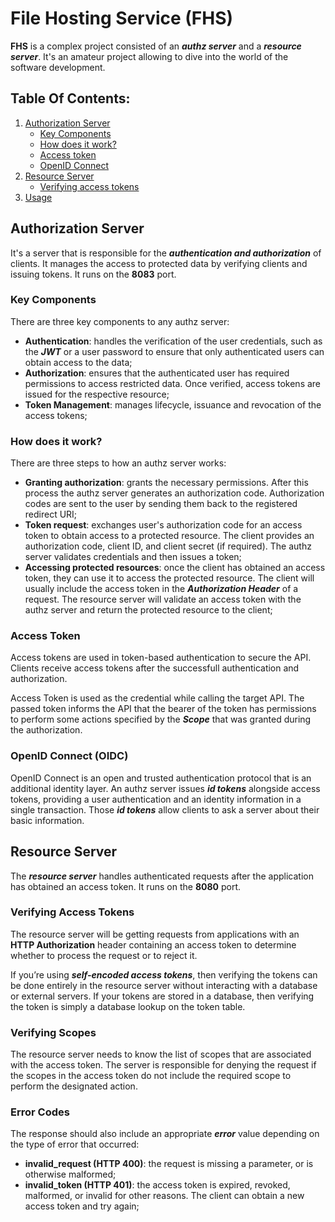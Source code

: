 # File Hosting Service (FHS)
**FHS** is a complex project consisted of an ***authz server*** and a ***resource server***. It's an amateur project allowing to dive into the world of the software development.

## Table Of Contents:
1. [Authorization Server](#authz-server)
    - [Key Components](#authz-server-key-components)
    - [How does it work?](#authz-server-how-does-it-work)
    - [Access token](#authz-server-access-token)
    - [OpenID Connect](#authz-server-oidc)
2. [Resource Server](#resource-server)
    - [Verifying access tokens](#resource-server-verifying-access-tokens")
3. [Usage](#usage)

## Authorization Server <a name="authz-server"></a>
It's a server that is responsible for the ***authentication and authorization*** of clients. It manages the access to protected data by verifying clients and issuing tokens. It runs on the **8083** port.

### Key Components <a name="authz-server-key-components"></a>
There are three key components to any authz server:
- **Authentication**: handles the verification of the user credentials, such as the ***JWT*** or a user password to ensure that only authenticated users can obtain access to the data;
- **Authorization**: ensures that the authenticated user has required permissions to access restricted data. Once verified, access tokens are issued for the respective resource;
- **Token Management**: manages lifecycle, issuance and revocation of the access tokens;

### How does it work? <a name="authz-server-how-does-it-work"></a>
There are three steps to how an authz server works:
- **Granting authorization**: grants the necessary permissions. After this process the authz server generates an authorization code. Authorization codes are sent to the user by sending them back to the registered redirect URI;
- **Token request**: exchanges user's authorization code for an access token to obtain access to a protected resource. The client provides an authorization code, client ID, and client secret (if required). The authz server validates credentials and then issues a token;
- **Accessing protected resources**: once the client has obtained an access token, they can use it to access the protected resource. The client will usually include the access token in the ***Authorization Header*** of a request. The resource server will validate an access token with the authz server and return the protected resource to the client;

### Access Token <a name="authz-server-access-token"></a>
Access tokens are used in token-based authentication to secure the API. Clients receive access tokens after the successfull authentication and authorization. 

Access Token is used as the credential while calling the target API. The passed token informs the API that the bearer of the token has permissions to perform some actions specified by the ***Scope*** that was granted during the authorization. 

### OpenID Connect (OIDC) <a name="authz-server-oidc"></a>
OpenID Connect is an open and trusted authentication protocol that is an additional identity layer. An authz server issues ***id tokens*** alongside access tokens, providing a user authentication and an identity information in a single transaction. Those ***id tokens*** allow clients to ask a server about their basic information.

## Resource Server <a name="resource-server"></a>
The ***resource server*** handles authenticated requests after the application has obtained an access token. It runs on the **8080** port.

### Verifying Access Tokens <a name="resource-server-verifying-access-tokens"></a>
The resource server will be getting requests from applications with an **HTTP Authorization** header containing an access token to determine whether to process the request or to reject it.

If you’re using ***self-encoded access tokens***, then verifying the tokens can be done entirely in the resource server without interacting with a database or external servers. If your tokens are stored in a database, then verifying the token is simply a database lookup on the token table.

### Verifying Scopes <a name="resource-server-verifying-scopes"></a>
The resource server needs to know the list of scopes that are associated with the access token. The server is responsible for denying the request if the scopes in the access token do not include the required scope to perform the designated action.

### Error Codes <a name="resource-server-error-codes"></a>
The response should also include an appropriate ***error*** value depending on the type of error that occurred:
- **invalid_request (HTTP 400)**: the request is missing a parameter, or is otherwise malformed;
- **invalid_token (HTTP 401)**: the access token is expired, revoked, malformed, or invalid for other reasons. The client can obtain a new access token and try again;

